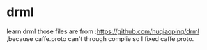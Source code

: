 # drml
learn drml
those files are from :https://github.com/huqiaoping/drml ,because caffe.proto can't through complie so I fixed caffe.proto.
